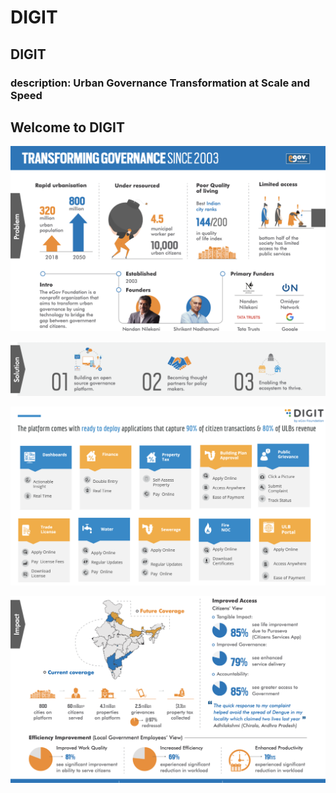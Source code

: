 # DIGIT

## DIGIT

### description: Urban Governance Transformation at Scale and Speed

## Welcome to DIGIT

![](.gitbook/assets/image%20%285%29.png)

![](.gitbook/assets/image%20%282%29.png)

![](.gitbook/assets/image%20%281%29.png)

![](.gitbook/assets/image%20%287%29.png)

